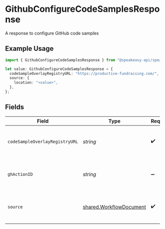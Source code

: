 # GithubConfigureCodeSamplesResponse

A response to configure GitHub code samples

## Example Usage

```typescript
import { GithubConfigureCodeSamplesResponse } from "@speakeasy-api/speakeasy-client-sdk-typescript/sdk/models/shared";

let value: GithubConfigureCodeSamplesResponse = {
  codeSampleOverlayRegistryURL: "https://productive-fundraising.com/",
  source: {
    location: "<value>",
  },
};
```

## Fields

| Field                                                                     | Type                                                                      | Required                                                                  | Description                                                               |
| ------------------------------------------------------------------------- | ------------------------------------------------------------------------- | ------------------------------------------------------------------------- | ------------------------------------------------------------------------- |
| `codeSampleOverlayRegistryURL`                                            | *string*                                                                  | :heavy_check_mark:                                                        | The URL of the code sample overlay registry                               |
| `ghActionID`                                                              | *string*                                                                  | :heavy_minus_sign:                                                        | The ID of the GitHub action that was dispatched                           |
| `source`                                                                  | [shared.WorkflowDocument](../../../sdk/models/shared/workflowdocument.md) | :heavy_check_mark:                                                        | A document referenced by a workflow                                       |